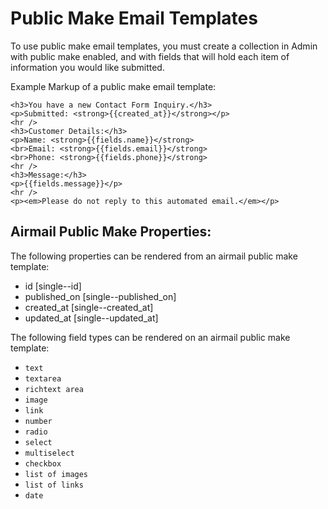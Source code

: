# Public Make Email Templates
 To use public make email templates, you must create a collection in Admin with public make enabled, and with fields that will hold each item of information you would like submitted.

Example Markup of a public make email template:
```
<h3>You have a new Contact Form Inquiry.</h3>
<p>Submitted: <strong>{{created_at}}</strong></p>
<hr /> 
<h3>Customer Details:</h3>
<p>Name: <strong>{{fields.name}}</strong>
<br>Email: <strong>{{fields.email}}</strong>
<br>Phone: <strong>{{fields.phone}}</strong>
<hr /> 
<h3>Message:</h3>
<p>{{fields.message}}</p>
<hr /> 
<p><em>Please do not reply to this automated email.</em></p>
```

## Airmail Public Make Properties:
The following properties can be rendered from an airmail public make template:

- id [single--id]
- published_on [single--published_on]
- created_at [single--created_at]
- updated_at [single--updated_at]


The following field types can be rendered on an airmail public make template:

- `text`
- `textarea`
- `richtext area`
- `image`
- `link`
- `number`
- `radio`
- `select`
- `multiselect`
- `checkbox`
- `list of images`
- `list of links`
- `date`
